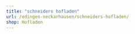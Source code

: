 ```yaml
---
title: "schneiders hofladen"
url: /edingen-neckarhausen/schneiders-hofladen/
shop: Hofladen
---
```

